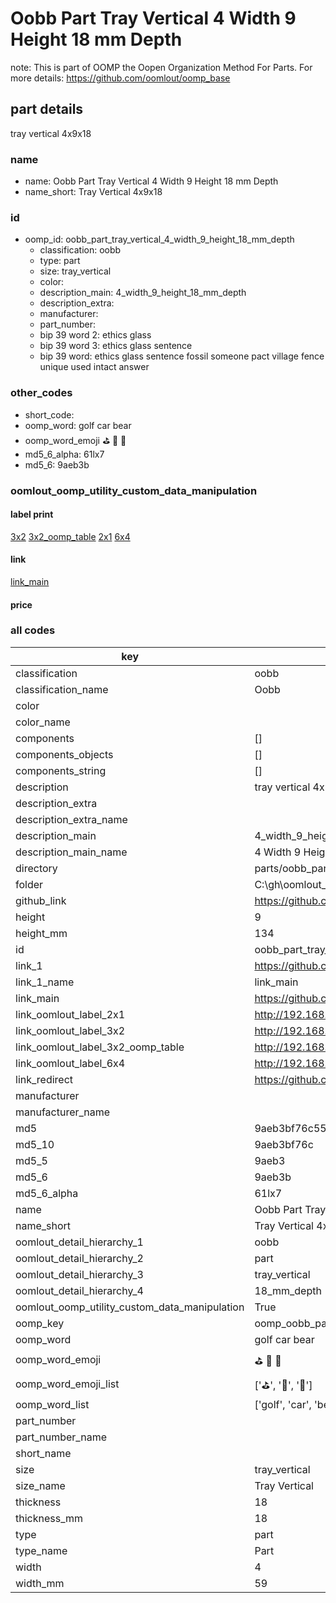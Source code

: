 # Oobb Part Tray Vertical 4 Width 9 Height 18 mm Depth  

note: This is part of OOMP the Oopen Organization Method For Parts. For more details: https://github.com/oomlout/oomp_base

##  part details
  



tray vertical 4x9x18



### name
* name: Oobb Part Tray Vertical 4 Width 9 Height 18 mm Depth
* name_short: Tray Vertical 4x9x18 
### id
* oomp_id: oobb_part_tray_vertical_4_width_9_height_18_mm_depth
  * classification: oobb
  * type: part
  * size: tray_vertical
  * color: 
  * description_main: 4_width_9_height_18_mm_depth
  * description_extra: 
  * manufacturer: 
  * part_number: 
  * bip 39 word 2: ethics glass
  * bip 39 word 3: ethics glass sentence
  * bip 39 word: ethics glass sentence fossil someone pact village fence unique used intact answer

### other_codes
* short_code: 
* oomp_word: golf car bear
* oomp_word_emoji :golf: :car: :bear:
* md5_6_alpha: 61lx7
* md5_6: 9aeb3b






### oomlout_oomp_utility_custom_data_manipulation
#### label print
[3x2](http://192.168.1.245:1112/?label=oomp%2061lx7)
[3x2_oomp_table](http://192.168.1.108:1112/?label=oomp%2061lx7)
[2x1](http://192.168.1.242:1112/?label=oomp%2061lx7)
[6x4](http://192.168.1.55:1112/?label=oomp%2061lx7)    

#### link

[link_main](https://github.com/oomlout/oomlout_oobb_version_4_generated_parts/tree/main/navigation_oomp/oobb/part/tray_vertical/4_width_9_height_18_mm_depth/part)                              

#### price







### all codes 
| key | value |  
| --- | --- |  
| classification | oobb |  
| classification_name | Oobb |  
| color |  |  
| color_name |  |  
| components | [] |  
| components_objects | [] |  
| components_string | [] |  
| description | tray vertical 4x9x18 |  
| description_extra |  |  
| description_extra_name |  |  
| description_main | 4_width_9_height_18_mm_depth |  
| description_main_name | 4 Width 9 Height 18 mm Depth |  
| directory | parts/oobb_part_tray_vertical_4_width_9_height_18_mm_depth |  
| folder | C:\gh\oomlout_oobb_version_4_generated_parts\parts\oobb_part_tray_vertical_4_width_9_height_18_mm_depth |  
| github_link | https://github.com/oomlout/oomlout_oomp_part_src/tree/main/parts/oobb_part_tray_vertical_4_width_9_height_18_mm_depth |  
| height | 9 |  
| height_mm | 134 |  
| id | oobb_part_tray_vertical_4_width_9_height_18_mm_depth |  
| link_1 | https://github.com/oomlout/oomlout_oobb_version_4_generated_parts/tree/main/navigation_oomp/oobb/part/tray_vertical/4_width_9_height_18_mm_depth/part |  
| link_1_name | link_main |  
| link_main | https://github.com/oomlout/oomlout_oobb_version_4_generated_parts/tree/main/navigation_oomp/oobb/part/tray_vertical/4_width_9_height_18_mm_depth/part |  
| link_oomlout_label_2x1 | http://192.168.1.242:1112/?label=oomp%2061lx7 |  
| link_oomlout_label_3x2 | http://192.168.1.245:1112/?label=oomp%2061lx7 |  
| link_oomlout_label_3x2_oomp_table | http://192.168.1.108:1112/?label=oomp%2061lx7 |  
| link_oomlout_label_6x4 | http://192.168.1.55:1112/?label=oomp%2061lx7 |  
| link_redirect | https://github.com/oomlout/oomlout_oobb_version_4_generated_parts/tree/main/parts/oobb_tray_vertical_04_09_18 |  
| manufacturer |  |  
| manufacturer_name |  |  
| md5 | 9aeb3bf76c551e827ae785bf87d8ba6d |  
| md5_10 | 9aeb3bf76c |  
| md5_5 | 9aeb3 |  
| md5_6 | 9aeb3b |  
| md5_6_alpha | 61lx7 |  
| name | Oobb Part Tray Vertical 4 Width 9 Height 18 mm Depth |  
| name_short | Tray Vertical 4x9x18  |  
| oomlout_detail_hierarchy_1 | oobb |  
| oomlout_detail_hierarchy_2 | part |  
| oomlout_detail_hierarchy_3 | tray_vertical |  
| oomlout_detail_hierarchy_4 | 18_mm_depth |  
| oomlout_oomp_utility_custom_data_manipulation | True |  
| oomp_key | oomp_oobb_part_tray_vertical_4_width_9_height_18_mm_depth |  
| oomp_word | golf car bear |  
| oomp_word_emoji | :golf: :car: :bear: |  
| oomp_word_emoji_list | [':golf:', ':car:', ':bear:'] |  
| oomp_word_list | ['golf', 'car', 'bear'] |  
| part_number |  |  
| part_number_name |  |  
| short_name |  |  
| size | tray_vertical |  
| size_name | Tray Vertical |  
| thickness | 18 |  
| thickness_mm | 18 |  
| type | part |  
| type_name | Part |  
| width | 4 |  
| width_mm | 59 |  
